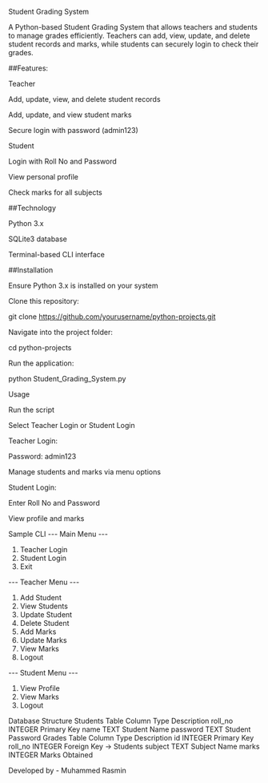 Student Grading System

A Python-based Student Grading System that allows teachers and students to manage grades efficiently.
Teachers can add, view, update, and delete student records and marks, while students can securely login to check their grades.






##Features:

Teacher

Add, update, view, and delete student records

Add, update, and view student marks

Secure login with password (admin123)


Student

Login with Roll No and Password

View personal profile

Check marks for all subjects


##Technology

Python 3.x

SQLite3 database

Terminal-based CLI interface


##Installation

Ensure Python 3.x is installed on your system

Clone this repository:

git clone https://github.com/yourusername/python-projects.git


Navigate into the project folder:

cd python-projects


Run the application:

python Student_Grading_System.py


Usage

Run the script

Select Teacher Login or Student Login

Teacher Login:

Password: admin123


Manage students and marks via menu options

Student Login:

Enter Roll No and Password

View profile and marks


Sample CLI
--- Main Menu ---
1. Teacher Login
2. Student Login
3. Exit

--- Teacher Menu ---
1. Add Student
2. View Students
3. Update Student
4. Delete Student
5. Add Marks
6. Update Marks
7. View Marks
8. Logout

--- Student Menu ---
1. View Profile
2. View Marks
3. Logout

Database Structure
Students Table
Column	Type	Description
roll_no	INTEGER	Primary Key
name	TEXT	Student Name
password	TEXT	Student Password
Grades Table
Column	Type	Description
id	INTEGER	Primary Key
roll_no	INTEGER	Foreign Key → Students
subject	TEXT	Subject Name
marks	INTEGER	Marks Obtained


Developed by - Muhammed Rasmin
